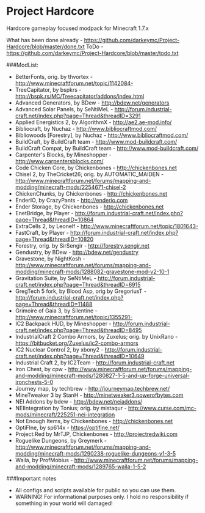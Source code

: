 Project Hardcore
================
Hardcore gameplay focused modpack for Minecraft 1.7.x

What has been done already - https://github.com/darkeymc/Project-Hardcore/blob/master/done.txt
ToDo - https://github.com/darkeymc/Project-Hardcore/blob/master/todo.txt

###ModList:
* BetterFonts, orig. by thvortex - http://www.minecraftforum.net/topic/1142084-
* TreeCapitator, by bspkrs - http://bspk.rs/MC/Treecapitator/addons/index.html
* Advanced Generators, by BDew - http://bdew.net/generators
* Advanced Solar Panels, by SeNtiMeL - http://forum.industrial-craft.net/index.php?page=Thread&threadID=3291
* Applied Energistics 2, by AlgorithmX - http://ae2.ae-mod.info/
* Bibliocraft, by Nuchaz - http://www.bibliocraftmod.com/
* Bibliowoods [Forestry], by Nuchaz - http://www.bibliocraftmod.com/
* BuildCraft, by BuildCraft team - http://www.mod-buildcraft.com/
* BuildCraft Compat, by BuildCraft team - http://www.mod-buildcraft.com/
* Carpenter's Blocks, by Mineshopper - http://www.carpentersblocks.com/
* Code Chicken Core, by Chickenbones - http://chickenbones.net
* Chisel 2, by TheCricket26; orig. by AUTOMATIC_MAIDEN - http://www.minecraftforum.net/forums/mapping-and-modding/minecraft-mods/2254671-chisel-2
* ChickenChunks, by Chickenbones - http://chickenbones.net
* EnderIO, by CrazyPants - http://enderio.com
* Ender Storage, by Chickenbones - http://chickenbones.net
* EnetBridge, by Player - http://forum.industrial-craft.net/index.php?page=Thread&threadID=10864
* ExtraCells 2, by Leonelf - http://www.minecraftforum.net/topic/1801643-
* FastCraft, by Player - http://forum.industrial-craft.net/index.php?page=Thread&threadID=10820
* Forestry, orig. by SirSengir - http://forestry.sengir.net
* Gendustry, by BDew - http://bdew.net/gendustry
* Gravestone, by NightKosh - http://www.minecraftforum.net/forums/mapping-and-modding/minecraft-mods/1288082-gravestone-mod-v2-10-1
* Gravitation Suite, by SeNtiMeL - http://forum.industrial-craft.net/index.php?page=Thread&threadID=6915
* GregTech 5 fork, by Blood Asp, orig by GregoriusT - http://forum.industrial-craft.net/index.php?page=Thread&threadID=11488
* Grimoire of Gaia 3, by Silentine - http://www.minecraftforum.net/topic/1355291-
* IC2 Backpack HUD, by Mineshopper - http://forum.industrial-craft.net/index.php?page=Thread&threadID=8495
* IndustrialCraft 2 Combo Armors, by Zuxelus; orig. by UnixRano - https://bitbucket.org/Zuxelus/ic2-combo-armors
* IC2 Nuclear Control 2, by xbony2 - http://forum.industrial-craft.net/index.php?page=Thread&threadID=10649
* Industrial Craft 2, by IC2Team - http://forum.industrial-craft.net
* Iron Chest, by cpw - http://www.minecraftforum.net/forums/mapping-and-modding/minecraft-mods/1280827-1-5-and-up-forge-universal-ironchests-5-0
* Journey map, by techbrew - http://journeymap.techbrew.net/
* MineTweaker 3 by StanH - http://minetweaker3.powerofbytes.com
* NEI Addons by bdew - http://bdew.net/neiaddons/
* NEIIntegration by Tonius; orig. by mistaqur - http://www.curse.com/mc-mods/minecraft/225251-nei-integration
* Not Enough Items, by Chickenbones - http://chickenbones.net
* OptiFIne, by sp614x - https://optifine.net/
* Project:Red by MrTJP, Chickenbones - http://projectredwiki.com
* Roguelike Dungeons, by Greymerk - http://www.minecraftforum.net/forums/mapping-and-modding/minecraft-mods/1290238-roguelike-dungeons-v1-3-5
* Waila, by ProfMobius - http://www.minecraftforum.net/forums/mapping-and-modding/minecraft-mods/1289765-waila-1-5-2


###Important notes
* All configs and scripts available for public so you can use them.
* WARNING! For informational purposes only. I hold no responsibility if something in your world will damaged!